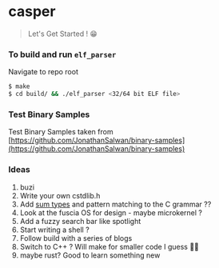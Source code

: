# casper

> Let's Get Started ! 😁

### To build and run `elf_parser`
Navigate to repo root
```bash
$ make
$ cd build/ && ./elf_parser <32/64 bit ELF file>
```

### Test Binary Samples 
Test Binary Samples taken from [https://github.com/JonathanSalwan/binary-samples](https://github.com/JonathanSalwan/binary-samples)


### Ideas
1. buzi
2. Write your own cstdlib.h 
3. Add [sum types](https://chadaustin.me/2015/07/sum-types/) and pattern matching to the C grammar ?? 
4. Look at the fuscia OS for design - maybe microkernel ?
5. Add a fuzzy search bar like spotlight 
6. Start writing a shell ?
7. Follow build with a series of blogs
8. Switch to C++ ? Will make for smaller code I guess 🤷‍♂️
9. maybe rust? Good to learn something new
